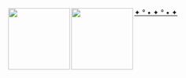 <a href="https://github-readme-stats.vercel.app/api?username=loregbrw&show_icons=true&theme=onedark">
  <img height=125 align="left" src="https://github-readme-stats.vercel.app/api?username=loregbrw&show_icons=true&theme=onedark" />

<a href="https://github-readme-stats.vercel.app/api/top-langs/?username=loregbrw&layout=compact&theme=gruvbox_light">
  <img height=125 align="left" src="https://github-readme-stats.vercel.app/api/top-langs/?username=loregbrw&layout=compact&theme=gruvbox_light" />
✦ ° •   ✦ ° •   ✦
